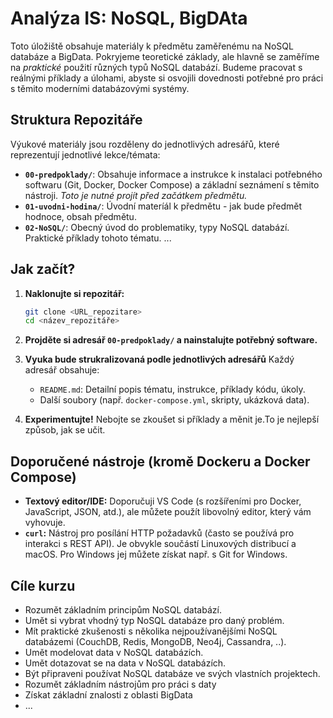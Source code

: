 # Analýza IS: NoSQL, BigDAta

Toto úložiště obsahuje materiály k předmětu zaměřenému na NoSQL databáze a BigData.  Pokryjeme teoretické základy, ale hlavně se zaměříme na *praktické* použití různých typů NoSQL databází.  Budeme pracovat s reálnými příklady a úlohami, abyste si osvojili dovednosti potřebné pro práci s těmito moderními databázovými systémy.

## Struktura Repozitáře

Výukové materiály jsou rozděleny do jednotlivých adresářů, které reprezentují jednotlivé lekce/témata:

*   **`00-predpoklady/`**:  Obsahuje informace a instrukce k instalaci potřebného softwaru (Git, Docker, Docker Compose) a základní seznámení s těmito nástroji.  *Toto je nutné projít před začátkem předmětu.*
*   **`01-uvodni-hodina/`**:  Úvodní materíál k předmětu - jak bude předmět hodnoce, obsah předmětu.
*   **`02-NoSQL/`**:  Obecný úvod do problematiky, typy NoSQL databází. Praktické příklady tohoto tématu.
...

## Jak začít?

1.  **Naklonujte si repozitář:**

    ```bash
    git clone <URL_repozitare>
    cd <název_repozitáře>
    ```

2.  **Projděte si adresář `00-predpoklady/` a nainstalujte potřebný software.**
3.  **Vyuka bude strukralizovaná podle jednotlivých adresářů**  Každý adresář obsahuje:
    *   `README.md`:  Detailní popis tématu, instrukce, příklady kódu, úkoly.
    *   Další soubory (např. `docker-compose.yml`, skripty, ukázková data).

4.  **Experimentujte!**  Nebojte se zkoušet si příklady a měnit je.To je nejlepší způsob, jak se učit.

## Doporučené nástroje (kromě Dockeru a Docker Compose)

*   **Textový editor/IDE:**  Doporučuji VS Code (s rozšířeními pro Docker, JavaScript, JSON, atd.), ale můžete použít libovolný editor, který vám vyhovuje.
*   **`curl`:**  Nástroj pro posílání HTTP požadavků (často se používá pro interakci s REST API).  Je obvykle součástí Linuxových distribucí a macOS.  Pro Windows jej můžete získat např. s Git for Windows.

## Cíle kurzu

*   Rozumět základním principům NoSQL databází.
*   Umět si vybrat vhodný typ NoSQL databáze pro daný problém.
*   Mít praktické zkušenosti s několika nejpoužívanějšími NoSQL databázemi (CouchDB, Redis, MongoDB, Neo4j, Cassandra, ..).
*   Umět modelovat data v NoSQL databázích.
*   Umět dotazovat se na data v NoSQL databázích.
*   Být připraveni používat NoSQL databáze ve svých vlastních projektech.
*   Rozumět základním nástrojům pro práci s daty
*   Získat základní znalosti z oblasti BigData
*   ...